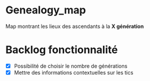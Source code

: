 # Genealogy_map
 Map montrant les lieux des ascendants à la **X génération**


# Backlog fonctionnalité
- [x] Possibilité de choisir le nombre de générations
- [x] Mettre des informations contextuelles sur les tics
